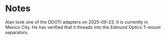 # Notes

Alan took one of the DDOTI adapters on 2025-09-23. It is currently in Mexico City. He has verified that it threads into the Edmund Optics T-mount separators.
